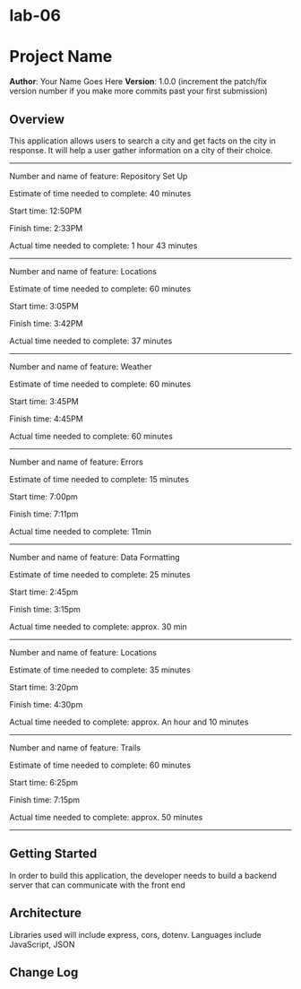 # lab-06
# Project Name

**Author**: Your Name Goes Here
**Version**: 1.0.0 (increment the patch/fix version number if you make more commits past your first submission)

## Overview
This application allows users to search a city and get facts on the city in response. It will help a user gather information on a city of their choice.
_____________________________________

Number and name of feature: Repository Set Up

Estimate of time needed to complete: 40 minutes

Start time: 12:50PM

Finish time: 2:33PM

Actual time needed to complete: 1 hour 43 minutes
_____________________________________

Number and name of feature: Locations

Estimate of time needed to complete: 60 minutes

Start time: 3:05PM

Finish time: 3:42PM

Actual time needed to complete: 37 minutes
_____________________________________

Number and name of feature: Weather

Estimate of time needed to complete: 60 minutes

Start time: 3:45PM

Finish time: 4:45PM

Actual time needed to complete: 60 minutes 
_____________________________________

Number and name of feature: Errors

Estimate of time needed to complete: 15 minutes

Start time: 7:00pm

Finish time: 7:11pm

Actual time needed to complete: 11min
_____________________________________
Number and name of feature: Data Formatting

Estimate of time needed to complete: 25 minutes

Start time: 2:45pm

Finish time: 3:15pm

Actual time needed to complete: approx. 30 min
_____________________________________
Number and name of feature: Locations 

Estimate of time needed to complete: 35 minutes

Start time: 3:20pm

Finish time: 4:30pm

Actual time needed to complete: approx. An hour and 10 minutes
_____________________________________
Number and name of feature: Trails 

Estimate of time needed to complete: 60 minutes

Start time: 6:25pm

Finish time: 7:15pm

Actual time needed to complete: approx. 50 minutes
_____________________________________


## Getting Started
<!-- What are the steps that a user must take in order to build this app on their own machine and get it running? -->
In order to build this application, the developer needs to build a backend server that can communicate with the front end

## Architecture
<!-- Provide a detailed description of the application design. What technologies (languages, libraries, etc) you're using, and any other relevant design information. -->
Libraries used will include express, cors, dotenv.
Languages include JavaScript, JSON


## Change Log
<!-- Use this area to document the iterative changes made to your application as each feature is successfully implemented. Use time stamps. Here's an examples:

01-01-2001 4:59pm - Application now has a fully-functional express server, with a GET route for the location resource.

## Credits and Collaborations
<!-- Give credit (and a link) to other people or resources that helped you build this application. -->
